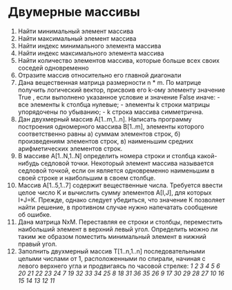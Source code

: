 # Двумерные массивы
1. Найти минимальный элемент массива
2. Найти максимальный элемент массива
3. Найти индекс минимального элемента массива
4. Найти индекс максимального элемента массива
5. Найти количество элементов массива, которые больше всех своих соседей одновременно
6. Отразите массив относительно его главной диагонали
7. Дана вещественная матрица размерности n * m. По матрице получить логический вектор, присвоив его k-ому элементу значение True , если выполнено указанное условие и значение False иначе: - все элементы k столбца нулевые; - элементы k строки матрицы упорядочены по убыванию; - k строка массива симметрична.
8. Дан двухмерный массив A[1..m,1..n]. Написать программу построения одномерного массива B[1..m], элементы которого соответственно равны а) суммам элементов строк, б) произведениям элементов строк, в) наименьшим средних арифметических элементов строк.
9. В массиве А[1..N,1..N] определить номера строки и столбца какой-нибудь седловой точки. Некоторый элемент массива называется седловой точкой, если он является одновременно наименьшим в своей строке и наибольшим в своем столбце.
10. Массив А[1..5,1..7] содержит вещественные числа. Требуется ввести целое число K и вычислить сумму элементов А[I,J], для которых I+J=К. Прежде, однако следует убедиться, что значение К позволяет найти решение, в противном случае нужно напечатать сообщение об ошибке.
11. Дана матрица NxM. Переставляя ее строки и столбцы, переместить наибольший элемент в верхний левый угол. Определить можно ли таким же образом поместить минимальный элемент в нижний правый угол.
12. Заполнить двухмерный массив Т[1..n,1..n] последовательными целыми числами от 1, расположенными по спирали, начиная с левого верхнего угла и продвигаясь по часовой стрелке:
*1    	2     3      4     5     6
20   21   22   23   24   7
19   32   33   34   25   8
18   31   36   35   26   9
17   30   29   28   27  10
16	15  14   13   12   11*
